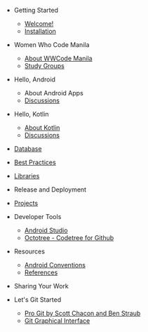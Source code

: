 - Getting Started
  - [Welcome!](README.md)
  - [Installation](getting_started/install_tools.md)

- Women Who Code Manila
  - [About WWCode Manila](wwcodemanila/about.md)
  - [Study Groups](wwcodemanila/study_groups.md)

- Hello, Android
  - About Android Apps
  - [Discussions](contents/android_topics.md)

- Hello, Kotlin
  - [About Kotlin](kotlin/about_kotlin.md)
  - [Discussions](contents/kotlin_topics.md)

- [Database](contents/database.md) 

- [Best Practices](contents/best_practices.md)

- [Libraries](contents/libraries.md)

- Release and Deployment

<!-- - Advanced Topics :soon:
  - Debugging
  - Game Development -->

- [Projects](contents/projects.md)

- Developer Tools
  - [Android Studio](android/folder_structure.md)
  - [Octotree - Codetree for Github](https://github.com/buunguyen/octotree)

- Resources
  - [Android Conventions](resources/android_conventions.md)
  - [References](resources/references.md)

- Sharing Your Work
- Let's Git Started
    - [Pro Git by Scott Chacon and Ben Straub](https://git-scm.com/book/en/v2)
    - [Git Graphical Interface](contents/git_graphical_interface.md)
